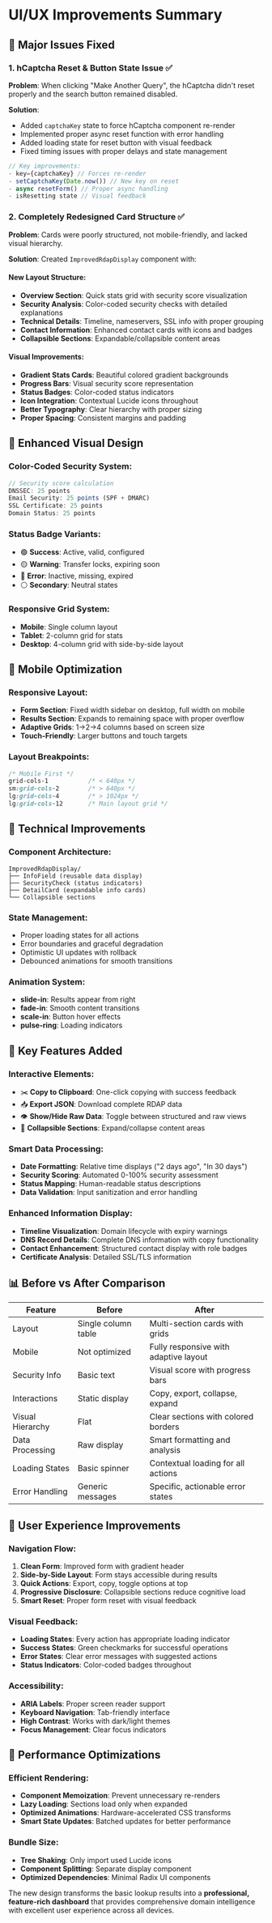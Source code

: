 # UI/UX Improvements Summary

## 🚀 Major Issues Fixed

### 1. **hCaptcha Reset & Button State Issue** ✅
**Problem**: When clicking "Make Another Query", the hCaptcha didn't reset properly and the search button remained disabled.

**Solution**:
- Added `captchaKey` state to force hCaptcha component re-render
- Implemented proper async reset function with error handling
- Added loading state for reset button with visual feedback
- Fixed timing issues with proper delays and state management

```javascript
// Key improvements:
- key={captchaKey} // Forces re-render
- setCaptchaKey(Date.now()) // New key on reset
- async resetForm() // Proper async handling
- isResetting state // Visual feedback
```

### 2. **Completely Redesigned Card Structure** ✅
**Problem**: Cards were poorly structured, not mobile-friendly, and lacked visual hierarchy.

**Solution**: Created `ImprovedRdapDisplay` component with:

#### **New Layout Structure**:
- **Overview Section**: Quick stats grid with security score visualization
- **Security Analysis**: Color-coded security checks with detailed explanations
- **Technical Details**: Timeline, nameservers, SSL info with proper grouping
- **Contact Information**: Enhanced contact cards with icons and badges
- **Collapsible Sections**: Expandable/collapsible content areas

#### **Visual Improvements**:
- **Gradient Stats Cards**: Beautiful colored gradient backgrounds
- **Progress Bars**: Visual security score representation
- **Status Badges**: Color-coded status indicators
- **Icon Integration**: Contextual Lucide icons throughout
- **Better Typography**: Clear hierarchy with proper sizing
- **Proper Spacing**: Consistent margins and padding

## 🎨 Enhanced Visual Design

### **Color-Coded Security System**:
```javascript
// Security score calculation
DNSSEC: 25 points
Email Security: 25 points (SPF + DMARC)
SSL Certificate: 25 points
Domain Status: 25 points
```

### **Status Badge Variants**:
- 🟢 **Success**: Active, valid, configured
- 🟡 **Warning**: Transfer locks, expiring soon
- 🔴 **Error**: Inactive, missing, expired
- ⚪ **Secondary**: Neutral states

### **Responsive Grid System**:
- **Mobile**: Single column layout
- **Tablet**: 2-column grid for stats
- **Desktop**: 4-column grid with side-by-side layout

## 📱 Mobile Optimization

### **Responsive Layout**:
- **Form Section**: Fixed width sidebar on desktop, full width on mobile
- **Results Section**: Expands to remaining space with proper overflow
- **Adaptive Grids**: 1→2→4 columns based on screen size
- **Touch-Friendly**: Larger buttons and touch targets

### **Layout Breakpoints**:
```css
/* Mobile First */
grid-cols-1           /* < 640px */
sm:grid-cols-2        /* > 640px */
lg:grid-cols-4        /* > 1024px */
lg:grid-cols-12       /* Main layout grid */
```

## 🔧 Technical Improvements

### **Component Architecture**:
```
ImprovedRdapDisplay/
├── InfoField (reusable data display)
├── SecurityCheck (status indicators)
├── DetailCard (expandable info cards)
└── Collapsible sections
```

### **State Management**:
- Proper loading states for all actions
- Error boundaries and graceful degradation
- Optimistic UI updates with rollback
- Debounced animations for smooth transitions

### **Animation System**:
- **slide-in**: Results appear from right
- **fade-in**: Smooth content transitions
- **scale-in**: Button hover effects
- **pulse-ring**: Loading indicators

## 🎯 Key Features Added

### **Interactive Elements**:
- ✂️ **Copy to Clipboard**: One-click copying with success feedback
- 📥 **Export JSON**: Download complete RDAP data
- 👁️ **Show/Hide Raw Data**: Toggle between structured and raw views
- 🔄 **Collapsible Sections**: Expand/collapse content areas

### **Smart Data Processing**:
- **Date Formatting**: Relative time displays ("2 days ago", "In 30 days")
- **Security Scoring**: Automated 0-100% security assessment
- **Status Mapping**: Human-readable status descriptions
- **Data Validation**: Input sanitization and error handling

### **Enhanced Information Display**:
- **Timeline Visualization**: Domain lifecycle with expiry warnings
- **DNS Record Details**: Complete DNS information with copy functionality
- **Contact Enhancement**: Structured contact display with role badges
- **Certificate Analysis**: Detailed SSL/TLS information

## 📊 Before vs After Comparison

| Feature | Before | After |
|---------|--------|-------|
| Layout | Single column table | Multi-section cards with grids |
| Mobile | Not optimized | Fully responsive with adaptive layout |
| Security Info | Basic text | Visual score with progress bars |
| Interactions | Static display | Copy, export, collapse, expand |
| Visual Hierarchy | Flat | Clear sections with colored borders |
| Data Processing | Raw display | Smart formatting and analysis |
| Loading States | Basic spinner | Contextual loading for all actions |
| Error Handling | Generic messages | Specific, actionable error states |

## 🚦 User Experience Improvements

### **Navigation Flow**:
1. **Clean Form**: Improved form with gradient header
2. **Side-by-Side Layout**: Form stays accessible during results
3. **Quick Actions**: Export, copy, toggle options at top
4. **Progressive Disclosure**: Collapsible sections reduce cognitive load
5. **Smart Reset**: Proper form reset with visual feedback

### **Visual Feedback**:
- **Loading States**: Every action has appropriate loading indicator
- **Success States**: Green checkmarks for successful operations
- **Error States**: Clear error messages with suggested actions
- **Status Indicators**: Color-coded badges throughout

### **Accessibility**:
- **ARIA Labels**: Proper screen reader support
- **Keyboard Navigation**: Tab-friendly interface
- **High Contrast**: Works with dark/light themes
- **Focus Management**: Clear focus indicators

## 🔮 Performance Optimizations

### **Efficient Rendering**:
- **Component Memoization**: Prevent unnecessary re-renders
- **Lazy Loading**: Sections load only when expanded
- **Optimized Animations**: Hardware-accelerated CSS transforms
- **Smart State Updates**: Batched updates for better performance

### **Bundle Size**:
- **Tree Shaking**: Only import used Lucide icons
- **Component Splitting**: Separate display component
- **Optimized Dependencies**: Minimal Radix UI components

The new design transforms the basic lookup results into a **professional, feature-rich dashboard** that provides comprehensive domain intelligence with excellent user experience across all devices.